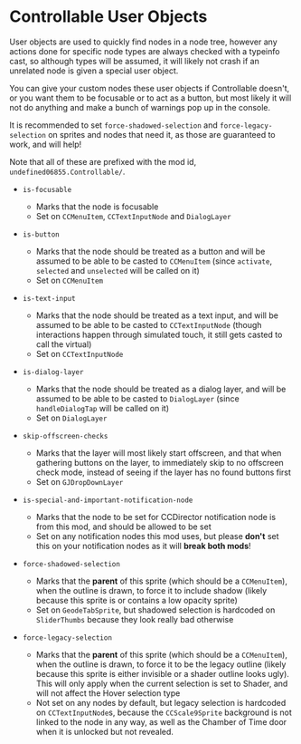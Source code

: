 # Controllable User Objects

User objects are used to quickly find nodes in a node tree, however any actions
done for specific node types are always checked with a typeinfo cast, so
although types will be assumed, it will likely not crash if an unrelated node
is given a special user object.

You can give your custom nodes these user objects if Controllable doesn't, or
you want them to be focusable or to act as a button, but most likely it will
not do anything and make a bunch of warnings pop up in the console.

It is recommended to set `force-shadowed-selection` and `force-legacy-selection`
on sprites and nodes that need it, as those are guaranteed to work, and will help!

Note that all of these are prefixed with the mod id,
`undefined06855.Controllable/`.

- `is-focusable`
    - Marks that the node is focusable
    - Set on `CCMenuItem`, `CCTextInputNode` and `DialogLayer`

- `is-button`
    - Marks that the node should be treated as a button and will be assumed to 
    be able to be casted to `CCMenuItem` (since `activate`, `selected` and
    `unselected` will be called on it)
    - Set on `CCMenuItem`

- `is-text-input`
    - Marks that the node should be treated as a text input, and will be assumed
    to be able to be casted to `CCTextInputNode` (though interactions happen
    through simulated touch, it still gets casted to call the virtual)
    - Set on `CCTextInputNode`

- `is-dialog-layer`
    - Marks that the node should be treated as a dialog layer, and will be
    assumed to be able to be casted to `DialogLayer` (since `handleDialogTap`
    will be called on it)
    - Set on `DialogLayer`

- `skip-offscreen-checks`
    - Marks that the layer will most likely start offscreen, and that when
    gathering buttons on the layer, to immediately skip to no offscreen check
    mode, instead of seeing if the layer has no found buttons first
    - Set on `GJDropDownLayer`

- `is-special-and-important-notification-node`
    - Marks that the node to be set for CCDirector notification node is from
    this mod, and should be allowed to be set
    - Set on any notification nodes this mod uses, but please **don't** set this
    on your notification nodes as it will **break both mods**!

- `force-shadowed-selection`
    - Marks that the **parent** of this sprite (which should be a `CCMenuItem`),
    when the outline is drawn, to force it to include shadow (likely because
    this sprite is or contains a low opacity sprite)
    - Set on `GeodeTabSprite`, but shadowed selection is hardcoded on
    `SliderThumbs` because they look really bad otherwise

- `force-legacy-selection`
    - Marks that the **parent** of this sprite (which should be a `CCMenuItem`),
    when the outline is drawn, to force it to be the legacy outline (likely
    because this sprite is either invisible or a shader outline looks ugly).
    This will only apply when the current selection is set to Shader, and will
    not affect the Hover selection type
    - Not set on any nodes by default, but legacy selection is hardcoded on
    `CCTextInputNode`s, because the `CCScale9Sprite` background is not linked to
    the node in any way, as well as the Chamber of Time door when it is unlocked
    but not revealed.
